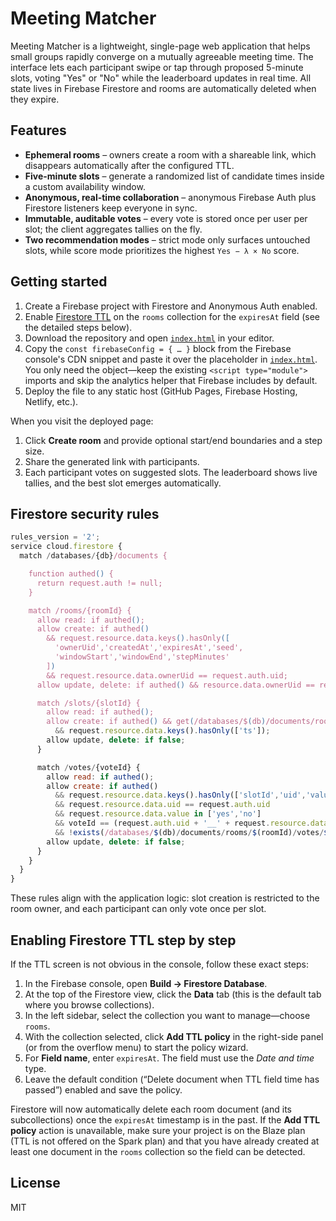 # Meeting Matcher

Meeting Matcher is a lightweight, single-page web application that helps small groups rapidly converge on a mutually agreeable meeting time. The interface lets each participant swipe or tap through proposed 5-minute slots, voting "Yes" or "No" while the leaderboard updates in real time. All state lives in Firebase Firestore and rooms are automatically deleted when they expire.

## Features

- **Ephemeral rooms** – owners create a room with a shareable link, which disappears automatically after the configured TTL.
- **Five-minute slots** – generate a randomized list of candidate times inside a custom availability window.
- **Anonymous, real-time collaboration** – anonymous Firebase Auth plus Firestore listeners keep everyone in sync.
- **Immutable, auditable votes** – every vote is stored once per user per slot; the client aggregates tallies on the fly.
- **Two recommendation modes** – strict mode only surfaces untouched slots, while score mode prioritizes the highest `Yes − λ × No` score.

## Getting started

1. Create a Firebase project with Firestore and Anonymous Auth enabled.
2. Enable [Firestore TTL](https://firebase.google.com/docs/firestore/ttl) on the `rooms` collection for the `expiresAt` field (see the detailed steps below).
3. Download the repository and open [`index.html`](./index.html) in your editor.
4. Copy the `const firebaseConfig = { … }` block from the Firebase console's CDN snippet and paste it over the placeholder in [`index.html`](./index.html). You only need the object—keep the existing `<script type="module">` imports and skip the analytics helper that Firebase includes by default.
5. Deploy the file to any static host (GitHub Pages, Firebase Hosting, Netlify, etc.).

When you visit the deployed page:

1. Click **Create room** and provide optional start/end boundaries and a step size.
2. Share the generated link with participants.
3. Each participant votes on suggested slots. The leaderboard shows live tallies, and the best slot emerges automatically.

## Firestore security rules

```javascript
rules_version = '2';
service cloud.firestore {
  match /databases/{db}/documents {

    function authed() {
      return request.auth != null;
    }

    match /rooms/{roomId} {
      allow read: if authed();
      allow create: if authed()
        && request.resource.data.keys().hasOnly([
          'ownerUid','createdAt','expiresAt','seed',
          'windowStart','windowEnd','stepMinutes'
        ])
        && request.resource.data.ownerUid == request.auth.uid;
      allow update, delete: if authed() && resource.data.ownerUid == request.auth.uid;

      match /slots/{slotId} {
        allow read: if authed();
        allow create: if authed() && get(/databases/$(db)/documents/rooms/$(roomId)).data.ownerUid == request.auth.uid
          && request.resource.data.keys().hasOnly(['ts']);
        allow update, delete: if false;
      }

      match /votes/{voteId} {
        allow read: if authed();
        allow create: if authed()
          && request.resource.data.keys().hasOnly(['slotId','uid','value','at'])
          && request.resource.data.uid == request.auth.uid
          && request.resource.data.value in ['yes','no']
          && voteId == (request.auth.uid + '__' + request.resource.data.slotId)
          && !exists(/databases/$(db)/documents/rooms/$(roomId)/votes/$(voteId));
        allow update, delete: if false;
      }
    }
  }
}
```

These rules align with the application logic: slot creation is restricted to the room owner, and each participant can only vote once per slot.

## Enabling Firestore TTL step by step

If the TTL screen is not obvious in the console, follow these exact steps:

1. In the Firebase console, open **Build → Firestore Database**.
2. At the top of the Firestore view, click the **Data** tab (this is the default tab where you browse collections).
3. In the left sidebar, select the collection you want to manage—choose `rooms`.
4. With the collection selected, click **Add TTL policy** in the right-side panel (or from the overflow menu) to start the policy wizard.
5. For **Field name**, enter `expiresAt`. The field must use the *Date and time* type.
6. Leave the default condition (“Delete document when TTL field time has passed”) enabled and save the policy.

Firestore will now automatically delete each room document (and its subcollections) once the `expiresAt` timestamp is in the past. If the **Add TTL policy** action is unavailable, make sure your project is on the Blaze plan (TTL is not offered on the Spark plan) and that you have already created at least one document in the `rooms` collection so the field can be detected.

## License

MIT
